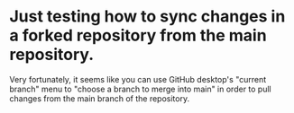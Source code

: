 # Just testing how to sync changes in a forked repository from the main repository.

Very fortunately, it seems like you can use GitHub desktop's "current branch" menu to "choose a branch to merge into main" in order to pull changes from the main branch of the repository. 
